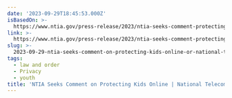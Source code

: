 ```yaml
---
date: '2023-09-29T18:45:53.000Z'
isBasedOn: >-
  https://www.ntia.gov/press-release/2023/ntia-seeks-comment-protecting-kids-online
link: >-
  https://www.ntia.gov/press-release/2023/ntia-seeks-comment-protecting-kids-online
slug: >-
  2023-09-29-ntia-seeks-comment-on-protecting-kids-online-or-national-telecommunications
tags:
  - law and order
  - Privacy
  - youth
title: 'NTIA Seeks Comment on Protecting Kids Online | National Telecommunications '
---
```


